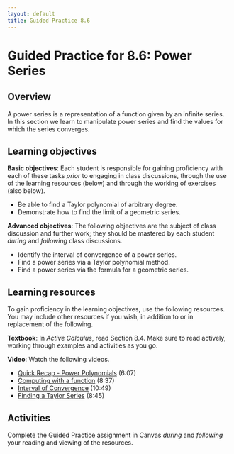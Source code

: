 ```yaml
---
layout: default
title: Guided Practice 8.6
---
```


# Guided Practice for 8.6: Power Series

## Overview

A power series is a representation of a function given by an infinite series. In this section we learn to manipulate power series and find the values for which the series converges.

## Learning objectives

__Basic objectives__: Each student is responsible for gaining proficiency with each of these tasks _prior_ to engaging in class discussions, through the use of the learning resources (below) and through the working of exercises (also below).

- Be able to find a Taylor polynomial of arbitrary degree.
- Demonstrate how to find the limit of a geometric series.

__Advanced objectives__: The following objectives are the subject of class discussion and further work; they should be mastered by each student _during_ and _following_ class discussions.

- Identify the interval of convergence of a power series.
- Find a power series via a Taylor polynomial method.
- Find a power series via the formula for a geometric series.

## Learning resources

To gain proficiency in the learning objectives, use the following resources. You may include other resources if you wish, in addition to or in replacement of the following.

__Textbook__: In _Active Calculus_, read Section 8.4. Make sure to read actively, working through examples and activities as you go.

__Video__: Watch the following videos.

- [Quick Recap - Power Polynomials](https://www.youtube.com/watch?v=ImhD_JW2MXI&t=0s&list=PL9bIjQJDwfGtewW75Nw7PnGNSkfqwAm3v&index=89) (6:07)
- [Computing with a function](https://www.youtube.com/watch?v=8HFwI-QLXKw&t=0s&list=PL9bIjQJDwfGtewW75Nw7PnGNSkfqwAm3v&index=90) (8:37)
- [Interval of Convergence](https://www.youtube.com/watch?v=Sac9-XL_uls&t=0s&list=PL9bIjQJDwfGtewW75Nw7PnGNSkfqwAm3v&index=91) (10:49)
- [Finding a Taylor Series](https://www.youtube.com/watch?v=n8K7RozNQt0&t=0s&list=PL9bIjQJDwfGtewW75Nw7PnGNSkfqwAm3v&index=92) (8:45)



## Activities

Complete the Guided Practice assignment in Canvas _during_ and _following_ your reading and viewing of the resources.

<!--
The following activity is to be done _during_ and _following_ your reading and viewing of the resources. Go to [student.desmos.com](https://student.desmos.com/?prepopulateCode=GZBTFQ) and enter your name in the format `Last, First`. For example, I would enter my name as `Ballif, Serge`. Complete each part of the activity. Some of these problems will require you to work them out on paper before entering your answer. Practice producing high quality work so that your work is readable and meaningful. You will receive a mark of __Pass__ if each item response shows a good-faith effort to be right and is submitted prior to the deadline. __Remember to use the Piazza discussion board to ask about any questions you have.__
-->
